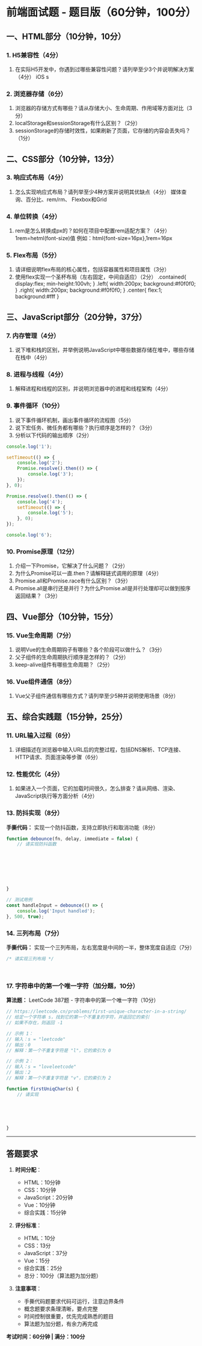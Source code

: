 # 前端面试题 - 题目版（60分钟，100分）

## 一、HTML部分（10分钟，10分）

### 1. H5兼容性（4分）
1. 在实际H5开发中，你遇到过哪些兼容性问题？请列举至少3个并说明解决方案（4分）
iOS s
### 2. 浏览器存储（6分）
1. 浏览器的存储方式有哪些？请从存储大小、生命周期、作用域等方面对比（3分）
2. localStorage和sessionStorage有什么区别？（2分）
3. sessionStorage的存储时效性，如果刷新了页面，它存储的内容会丢失吗？（1分）

## 二、CSS部分（10分钟，13分）

### 3. 响应式布局（4分）
1. 怎么实现响应式布局？请列举至少4种方案并说明其优缺点（4分）
媒体查询、百分比、rem/rm、 Flexbox和Grid
### 4. 单位转换（4分）
1. rem是怎么转换成px的？如何在项目中配置rem适配方案？（4分）
1rem=hetml(font-size)值
例如：html{font-size=16px},1rem=16px

### 5. Flex布局（5分）
1. 请详细说明flex布局的核心属性，包括容器属性和项目属性（3分）
2. 使用flex实现一个圣杯布局（左右固定，中间自适应）（2分）
.contained{
    display:flex;
    min-height:100vh;
}
.left{
    width:200px;
    background:#f0f0f0;
}
.right{
    width:200px;
    background:#f0f0f0;
}
.center{
    flex:1;
    background:#fff
}
## 三、JavaScript部分（20分钟，37分）

### 7. 内存管理（4分）
1. 说下堆和栈的区别，并举例说明JavaScript中哪些数据存储在堆中，哪些存储在栈中（4分）

### 8. 进程与线程（4分）
1. 解释进程和线程的区别，并说明浏览器中的进程和线程架构（4分）

### 9. 事件循环（10分）
1. 说下事件循环机制，画出事件循环的流程图（5分）
2. 说下宏任务、微任务都有哪些？执行顺序是怎样的？（3分）
3. 分析以下代码的输出顺序（2分）
```javascript
console.log('1');

setTimeout(() => {
    console.log('2');
    Promise.resolve().then(() => {
        console.log('3');
    });
}, 0);

Promise.resolve().then(() => {
    console.log('4');
    setTimeout(() => {
        console.log('5');
    }, 0);
});

console.log('6');
```

### 10. Promise原理（12分）
1. 介绍一下Promise，它解决了什么问题？（2分）
2. 为什么Promise可以一直.then？请解释链式调用的原理（4分）
3. Promise.all和Promise.race有什么区别？（3分）
4. Promise.all是串行还是并行？为什么Promise.all是并行处理却可以做到按序返回结果？（3分）


## 四、Vue部分（10分钟，15分）

### 15. Vue生命周期（7分）
1. 说明Vue的生命周期钩子有哪些？各个阶段可以做什么？（3分）
2. 父子组件的生命周期执行顺序是怎样的？（2分）
3. keep-alive组件有哪些生命周期？（2分）

### 16. Vue组件通信（8分）
1. Vue父子组件通信有哪些方式？请列举至少5种并说明使用场景（8分）

## 五、综合实践题（15分钟，25分）

### 11. URL输入过程（6分）
1. 详细描述在浏览器中输入URL后的完整过程，包括DNS解析、TCP连接、HTTP请求、页面渲染等步骤（6分）

### 12. 性能优化（4分）
1. 如果进入一个页面，它的加载时间很久，怎么排查？请从网络、渲染、JavaScript执行等方面分析（4分）

### 13. 防抖实现（8分）
**手撕代码：** 实现一个防抖函数，支持立即执行和取消功能（8分）
```javascript
function debounce(fn, delay, immediate = false) {
    // 请实现防抖函数
    
    
    
    
    
    
    
}

// 测试用例
const handleInput = debounce(() => {
    console.log('Input handled');
}, 500, true);
```

### 14. 三列布局（7分）
**手撕代码：** 实现一个三列布局，左右宽度是中间的一半，整体宽度自适应（7分）
```css
/* 请实现三列布局 */




```

### 17. 字符串中的第一个唯一字符（加分题，10分）
**算法题：** LeetCode 387题 - 字符串中的第一个唯一字符（10分）
```javascript
// https://leetcode.cn/problems/first-unique-character-in-a-string/
// 给定一个字符串 s，找到它的第一个不重复的字符，并返回它的索引
// 如果不存在，则返回 -1

// 示例 1：
// 输入：s = "leetcode"
// 输出：0
// 解释：第一个不重复字符是 "l"，它的索引为 0

// 示例 2：
// 输入：s = "loveleetcode"
// 输出：2
// 解释：第一个不重复字符是 "v"，它的索引为 2

function firstUniqChar(s) {
    // 请实现
    
    
    
    
    
}
```

---

## 答题要求

1. **时间分配**：
   - HTML：10分钟
   - CSS：10分钟
   - JavaScript：20分钟
   - Vue：10分钟
   - 综合实践：15分钟

2. **评分标准**：
   - HTML：10分
   - CSS：13分
   - JavaScript：37分
   - Vue：15分
   - 综合实践：25分
   - 总分：100分（算法题为加分题）

3. **注意事项**：
   - 手撕代码题要求代码可运行，注意边界条件
   - 概念题要求条理清晰，要点完整
   - 时间控制很重要，优先完成熟悉的题目
   - 算法题为加分题，有余力再完成

**考试时间：60分钟 | 满分：100分**